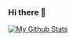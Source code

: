 ### Hi there 👋

[![My Github Stats](https://github-readme-stats.vercel.app/api?username=WhatTheHacker)](https://github.com/anuraghazra/github-readme-stats)
